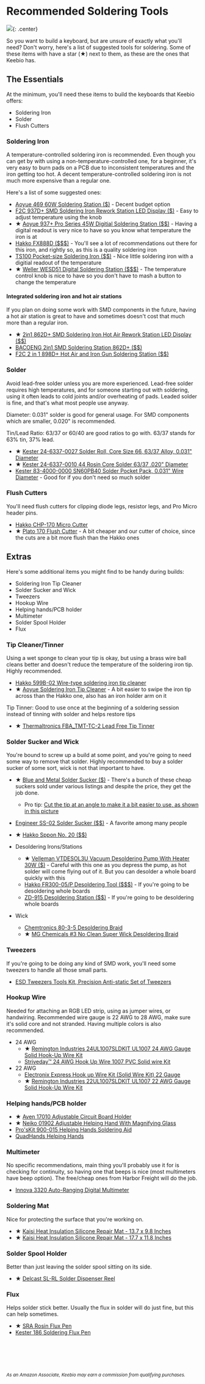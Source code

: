 # Recommended Soldering Tools

![](https://s3.amazonaws.com/docs.keeb.io/assets/images/tools.jpg){: .center}

So you want to build a keyboard, but are unsure of exactly what you'll need? Don't worry, here's a list of suggested tools for soldering. Some of these items with have a star (★) next to them, as these are the ones that Keebio has.

## The Essentials

At the minimum, you'll need these items to build the keyboards that Keebio offers:

- Soldering Iron
- Solder
- Flush Cutters

### Soldering Iron

A temperature-controlled soldering iron is recommended. Even though you can get by with using a non-temperature-controlled one, for a beginner, it's very easy to burn pads on a PCB due to inconsistent temperatures and the iron getting too hot. A decent temperature-controlled soldering iron is not much more expensive than a regular one.

Here's a list of some suggested ones:

- [Aoyue 469 60W Soldering Station ($)](https://www.amazon.com/Aoyue-Variable-Soldering-Station-Removable/dp/B00MCVCHJM/ref=as_li_ss_tl?ie=UTF8&linkCode=ll1&tag=keebio-20&linkId=f136b5fe148e146456b20f7667ab01ca&language=en_US) - Decent budget option
- [F2C 937D+ SMD Soldering Iron Rework Station LED Display ($)](https://www.amazon.com/dp/B01B4FELB8/ref=as_li_ss_tl?_encoding=UTF8&linkCode=ll1&tag=keebio-20&linkId=49e1e9c1eb856bd709ea5f667885190e&language=en_US) - Easy to adjust temperature using the knob
- ★ [Aoyue 937+ Pro Series 45W Digitial Soldering Station ($$)](https://www.amazon.com/gp/product/B000I30QBW/ref=as_li_ss_tl?ie=UTF8&linkCode=ll1&tag=keebio-20&linkId=787bbcb5d20c26e36bd927ba124b50c2&language=en_US) - Having a digital readout is very nice to have so you know what temperature the iron is at
- [Hakko FX888D ($$$)](https://www.amazon.com/gp/product/B00ANZRT4M/ref=as_li_ss_tl?ie=UTF8&linkCode=ll1&tag=keebio-20&linkId=29b2b3842b2687b17e8cc6cc98e3ef11&language=en_US) - You'll see a lot of recommendations out there for this iron, and rightly so, as this is a quality soldering iron
- [TS100 Pocket-size Soldering Iron ($$)](https://www.amazon.com/UY-CHAN-Programmable-Pocket-size-Acceleration/dp/B01MDTO6X7/ref=as_li_ss_tl?ie=UTF8&linkCode=ll1&tag=keebio-20&linkId=0c58d1029ca0228c71d9b6d7adb569e5&language=en_US) - Nice little soldering iron with a digitial readout of the temperature
- ★ [Weller WESD51 Digital Soldering Station ($$$)](https://www.amazon.com/Weller-WESD51-Digital-Soldering-Station/dp/B000ARU9PO/ref=as_li_ss_tl?ie=UTF8&linkCode=ll1&tag=keebio-20&linkId=e5530908a7dfd62e56e9a0e9e6c75b08&language=en_US) - The temperature control knob is nice to have so you don't have to mash a button to change the temperature

#### Integrated soldering iron and hot air stations

If you plan on doing some work with SMD components in the future, having a hot air station is great to have and sometimes doesn't cost that much more than a regular iron.

- ★ [2in1 862D+ SMD Soldering Iron Hot Air Rework Station LED Display ($$)](https://www.amazon.com/Rework-Station-Soldering-Display-Version/dp/B01ANKPGAK/ref=as_li_ss_tl?ie=UTF8&linkCode=ll1&tag=keebio-20&linkId=1a1a144925b5d50705980ffee16393f4&language=en_US)
- [BACOENG 2in1 SMD Soldering Station 862D+ ($$)](https://www.amazon.com/gp/product/B07BRWY427/ref=as_li_ss_tl?ie=UTF8&linkCode=ll1&tag=keebio-20&linkId=55cf76aff914b482e569580c9f877c85&language=en_US)
- [F2C 2 in 1 898D+ Hot Air and Iron Gun Soldering Station ($$)](https://www.amazon.com/dp/B013DQQ4R0/ref=as_li_ss_tl?_encoding=UTF8&linkCode=ll1&tag=keebio-20&linkId=a44a2122ab5489a15e2c4d4d86b82f07&language=en_US)



### Solder

Avoid lead-free solder unless you are more experienced. Lead-free solder requires high temperatures, and for someone starting out with soldering, using it often leads to cold joints and/or overheating of pads. Leaded solder is fine, and that's what most people use anyway.

Diameter: 0.031" solder is good for general usage. For SMD components which are smaller, 0.020" is recommended.

Tin/Lead Ratio: 63/37 or 60/40 are good ratios to go with. 63/37 stands for 63% tin, 37% lead.

- ★ [Kester 24-6337-0027 Solder Roll, Core Size 66, 63/37 Alloy, 0.031" Diameter](https://www.amazon.com/Kester-24-6337-0027-Solder-Alloy-Diameter/dp/B0149K4JTY/ref=as_li_ss_tl?s=hi&linkCode=ll1&tag=keebio-20&linkId=5b11a1cceea42951c2929d842cfb7b14&language=en_US)
- ★ [Kester 24-6337-0010 44 Rosin Core Solder 63/37 .020" Diameter](https://www.amazon.com/dp/B00068IJWC/ref=as_li_ss_tl?ie=UTF8&linkCode=ll1&tag=keebio-20&linkId=935ab7f8a3102675ef2814748616ef91&language=en_US)
- [Kester 83-4000-0000 SN60PB40 Solder Pocket Pack, 0.031" Wire Diameter](https://www.amazon.com/Kester-83-4000-0000-SN60PB40-Solder-Diameter/dp/B00068IJNQ/ref=as_li_ss_tl?_encoding=UTF8&linkCode=ll1&tag=keebio-20&linkId=872764431470f06683bf23fad9bd2c15&language=en_US) - Good for if you don't need so much solder

### Flush Cutters

You'll need flush cutters for clipping diode legs, resistor legs, and Pro Micro header pins.

- [Hakko CHP-170 Micro Cutter](https://www.amazon.com/Hakko-CHP-170-Micro-Cutter/dp/B00FZPDG1K/ref=as_li_ss_tl?s=industrial&linkCode=ll1&tag=keebio-20&linkId=a74eb8074b0897da9a21718132075265&language=en_US)
- ★ [Plato 170 Flush Cutter](https://www.amazon.com/Pliers-Electrical-Cutters-Cutting-Diagonal/dp/B0188DHO40/ref=as_li_ss_tl?pf_rd_m=ATVPDKIKX0DER&linkCode=ll1&tag=keebio-20&linkId=36bb31bebc9d51e3f1fbc8f701c87638&language=en_US) - A bit cheaper and our cutter of choice, since the cuts are a bit more flush than the Hakko ones

## Extras

Here's some additional items you might find to be handy during builds:

- Soldering Iron Tip Cleaner
- Solder Sucker and Wick
- Tweezers
- Hookup Wire
- Helping hands/PCB holder
- Multimeter
- Solder Spool Holder
- Flux

### Tip Cleaner/Tinner

Using a wet sponge to clean your tip is okay, but using a brass wire ball cleans better and doesn't reduce the temperature of the soldering iron tip. Highly recommended.

- [Hakko 599B-02 Wire-type soldering iron tip cleaner](https://www.amazon.com/Hakko-599B-02-Wire-type-soldering-cleaner/dp/B00FZPGDLA/ref=as_li_ss_tl?s=industrial&linkCode=ll1&tag=keebio-20&linkId=c51683fd3e9f46a1dd24abcedb5d3ed0&language=en_US)
- ★ [Aoyue Soldering Iron Tip Cleaner](https://www.amazon.com/Aoyue-Soldering-Cleaner-sponge-needed/dp/B005C789EU/ref=as_li_ss_tl?s=industrial&linkCode=ll1&tag=keebio-20&linkId=f3f9b94f164f08e0db0c3d747df171af&language=en_US) - A bit easier to swipe the iron tip across than the Hakko one, also has an iron holder arm on it

Tip Tinner: Good to use once at the beginning of a soldering session instead of tinning with solder and helps restore tips

- ★ [Thermaltronics FBA_TMT-TC-2 Lead Free Tip Tinner](https://www.amazon.com/Thermaltronics-FBA_TMT-TC-2-Lead-Tinner-Container/dp/B00NS4J6BY/ref=as_li_ss_tl?s=industrial&linkCode=ll1&tag=keebio-20&linkId=86661a5d933e89db8ff7850501d23c37&language=en_US)

### Solder Sucker and Wick

You're bound to screw up a build at some point, and you're going to need some way to remove that solder. Highly recommended to buy a solder sucker of some sort, wick is not that important to have.

- ★ [Blue and Metal Solder Sucker ($)](https://www.amazon.com/OMorc-Desoldering-Solder-Sucker-Length/dp/B01I14V4X8/ref=as_li_ss_tl?s=industrial&linkCode=ll1&tag=keebio-20&linkId=1b842ea0c42919ce3a55b4d286ec9651&language=en_US) - There's a bunch of these cheap suckers sold under various listings and despite the price, they get the job done.
    - Pro tip: [Cut the tip at an angle to make it a bit easier to use, as shown in this picture](https://s3.amazonaws.com/docs.keeb.io/assets/images/misc/desoldering-pump-cut.jpg)
- [Engineer SS-02 Solder Sucker ($$)](https://www.amazon.com/Engineer-SS-02-Solder-Sucker/dp/B002MJMXD4/ref=as_li_ss_tl?s=industrial&linkCode=ll1&tag=keebio-20&linkId=7871903be569afcf5f3fd1af23306faf&language=en_US) - A favorite among many people
- ★ [Hakko Sppon No. 20 ($$)](http://www.hakko.com/english/products/hakko_sppon_tips.html)

- Desoldering Irons/Stations
    - ★ [Velleman VTDESOL3U Vacuum Desoldering Pump With Heater 30W ($)](https://www.amazon.com/Velleman-VTDESOL3U-Vacuum-Desoldering-Heater/dp/B00B88FRME/ref=as_li_ss_tl?s=industrial&linkCode=ll1&tag=keebio-20&linkId=ee8d28b76bb7b031bd8440fb9f73d50d&language=en_US) - Careful with this one as you depress the pump, as hot solder will come flying out of it. But you can desolder a whole board quickly with this
    - [Hakko FR300-05/P Desoldering Tool ($$$)](https://www.amazon.com/Hakko-FR300-05-P-Desoldering-Tool/dp/B00KWM69C4/ref=as_li_ss_tl?ie=UTF8&linkCode=ll1&tag=keebio-20&linkId=c8c3105fd78098279de1ae469cdb0c7b&language=en_US) - If you're going to be desoldering whole boards
    - [ZD-915 Desoldering Station ($$)](https://www.amazon.com/Digital-Desoldering-Station-Anesty-Professional/dp/B07542D82F/ref=as_li_ss_tl?ie=UTF8&linkCode=ll1&tag=keebio-20&linkId=f4f09b107050b2f07d875a8b7e5099e6&language=en_US) - If you're going to be desoldering whole boards
- Wick
    - [Chemtronics 80-3-5 Desoldering Braid](https://www.amazon.com/CHEMTRONICS-80-3-5-BRAID-DESOLDERING-ROSIN/dp/B00DJVY1PW/ref=as_li_ss_tl?ie=UTF8&linkCode=ll1&tag=keebio-20&linkId=ba3cde1ec71287d1c38053493fe6d90c&language=en_US)
    - ★ [MG Chemicals #3 No Clean Super Wick Desoldering Braid](https://www.amazon.com/MG-Chemicals-Clean-Desoldering-Length/dp/B00424S2C8/ref=as_li_ss_tl?s=hi&linkCode=ll1&tag=keebio-20&linkId=b844cf5b17be4a1542a064e770383495&language=en_US)

### Tweezers

If you're going to be doing any kind of SMD work, you'll need some tweezers to handle all those small parts.

- [ESD Tweezers Tools Kit, Precision Anti-static Set of Tweezers](https://www.amazon.com/Precision-Anti-static-Non-magnetic-Multi-standard-Electronics/dp/B06XXXQHS8/ref=as_li_ss_tl?s=hi&linkCode=ll1&tag=keebio-20&linkId=3572bd0e6bc33ed65085f4cdf81b197f&language=en_US)

### Hookup Wire

Needed for attaching an RGB LED strip, using as jumper wires, or handwiring. Recommended wire gauge is 22 AWG to 28 AWG, make sure it's solid core and not stranded. Having multiple colors is also recommended.

- 24 AWG
    - ★ [Remington Industries 24UL1007SLDKIT UL1007 24 AWG Gauge Solid Hook-Up Wire Kit](https://www.amazon.com/Remington-Industries-24UL1007SLDKIT-Hook-Up-Diameter/dp/B010IBYABA/ref=as_li_ss_tl?ie=UTF8&linkCode=ll1&tag=keebio-20&linkId=6cd06f31a7f4a885396d94b46912dd34&language=en_US)
    - [Striveday™ 24 AWG Hook Up Wire 1007 PVC Solid wire Kit](https://www.amazon.com/StrivedayTM-Solid-Electric-gauge-32-8ft/dp/B077HWS5XV/ref=as_li_ss_tl?ie=UTF8&linkCode=ll1&tag=keebio-20&linkId=5c55bbbc99146ccecb8ac50d624b14e4&language=en_US)
- 22 AWG
    - [Electronix Express Hook up Wire Kit (Solid Wire Kit) 22 Gauge](https://www.amazon.com/Electronix-Express-Hook-Wire-Solid/dp/B00B4ZRPEY/ref=as_li_ss_tl?ie=UTF8&linkCode=ll1&tag=keebio-20&linkId=17637e0b02ed3875e7c6ea0adf91837f&language=en_US)
    - ★ [Remington Industries 22UL1007SLDKIT UL1007 22 AWG Gauge Solid Hook-Up Wire Kit](https://www.amazon.com/Remington-Industries-22UL1007SLDKIT-Hook-Up-Diameter/dp/B010IBY5QU/ref=as_li_ss_tl?ie=UTF8&linkCode=ll1&tag=keebio-20&linkId=04cb4ebed73b00f2a0139fae9f68b7e9&language=en_US)

### Helping hands/PCB holder

- ★ [Aven 17010 Adjustable Circuit Board Holder](https://www.amazon.com/Aven-17010-Adjustable-Circuit-Holder/dp/B00Q2TTQEE/ref=as_li_ss_tl?_encoding=UTF8&linkCode=ll1&tag=keebio-20&linkId=d6720b32a4f0e483f039daad5ece47e2&language=en_US)
- ★ [Neiko 01902 Adjustable Helping Hand With Magnifying Glass](https://www.amazon.com/Neiko-01902-Adjustable-Magnifying-Alligator/dp/B000P42O3C/ref=as_li_ss_tl?s=industrial&linkCode=ll1&tag=keebio-20&linkId=03a350aba9f81bd77d04e3c8ffb6b596&language=en_US)
- [Pro'sKit 900-015 Helping Hands Soldering Aid](https://www.amazon.com/ProsKit-900-015-Helping-Hands-Soldering/dp/B002PIA6Z4/ref=as_li_ss_tl?ie=UTF8&linkCode=ll1&tag=keebio-20&linkId=1b449a3b141a734d29f6f9b8b2bf3d40&language=en_US)
- [QuadHands Helping Hands](https://www.amazon.com/QuadHands-Helping-Hands-Third-Soldering/dp/B00GIKVP5K/ref=as_li_ss_tl?ie=UTF8&linkCode=ll1&tag=keebio-20&linkId=c3d5358ea9f79d387d58219a17524bd2&language=en_US)

### Multimeter

No specific recommendations, main thing you'll probably use it for is checking for continuity, so having one that beeps is nice (most multimeters have beep option). The free/cheap ones from Harbor Freight will do the job.

- [Innova 3320 Auto-Ranging Digital Multimeter](https://www.amazon.com/Innova-3320-Auto-Ranging-Digital-Multimeter/dp/B000EVYGZA/ref=as_li_ss_tl?s=hi&linkCode=ll1&tag=keebio-20&linkId=ba421ecf86e31fec2f3383096d64b3dc&language=en_US)

### Soldering Mat

Nice for protecting the surface that you're working on.

- ★ [Kaisi Heat Insulation Silicone Repair Mat - 13.7 x 9.8 Inches](https://www.amazon.com/gp/product/B07DGVJ17H/ref=as_li_tl?ie=UTF8&camp=1789&creative=9325&creativeASIN=B07DGVJ17H&linkCode=as2&tag=keebio-20&linkId=cf175952101d8a2c8bfd2714008cce98)
- ★ [Kaisi Heat Insulation Silicone Repair Mat - 17.7 x 11.8 Inches](https://www.amazon.com/gp/product/B07DGVRYL3/ref=as_li_qf_asin_il_tl?ie=UTF8&tag=keebio-20&creative=9325&linkCode=as2&creativeASIN=B07DGVRYL3&linkId=92a08c8b0d5e33ebe9f4e45baca69e2f)

### Solder Spool Holder

Better than just leaving the solder spool sitting on its side.

- ★ [Delcast SL-RL Solder Dispenser Reel](https://www.amazon.com/Delcast-SL-RL-Solder-Dispenser-Reel/dp/B00PQF98X4/ref=as_li_ss_tl?s=hi&linkCode=ll1&tag=keebio-20&linkId=929c3d8f054e78664d835ebe35ed5b3e&language=en_US)

### Flux

Helps solder stick better. Usually the flux in solder will do just fine, but this can help sometimes.

- ★ [SRA Rosin Flux Pen](https://www.amazon.com/SRA-Soldering-Products-PEN_RMA-99-20/dp/B008OC3VMU/ref=as_li_ss_tl?s=hi&linkCode=ll1&tag=keebio-20&linkId=2e8e5104d8059090efd3539c25d1f477&language=en_US)
- [Kester 186 Soldering Flux Pen](https://www.amazon.com/Tools-Harware-8310000186-Kester-Soldering/dp/B00YL1D3US/ref=as_li_ss_tl?s=hi&linkCode=ll1&tag=keebio-20&linkId=31c80be77d72a27ba00555707effdbfd&language=en_US)

<br><br><br><br>

<sub>*As an Amazon Associate, Keebio may earn a commission from qualifying purchases.*</sub>